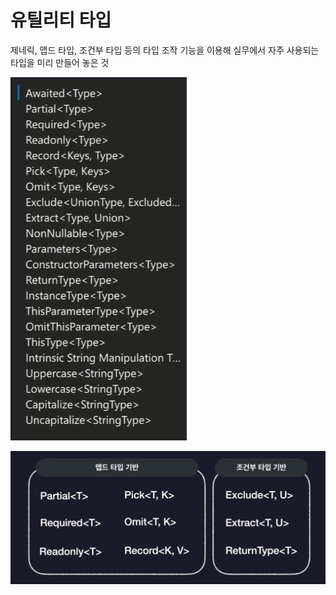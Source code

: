 # 유틸리티 타입

제네릭, 맵드 타입, 조건부 타입 등의 타입 조작 기능을 이용해 실무에서 자주 사용되는 타입을 미리 만들어 놓은 것

![image-20230527020559886](assets/image-20230527020559886.png)

![image-20230527020618758](assets/image-20230527020618758.png)